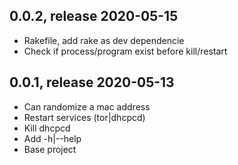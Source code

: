 ## 0.0.2, release 2020-05-15
* Rakefile, add rake as dev dependencie
* Check if process/program exist before kill/restart

## 0.0.1, release 2020-05-13
* Can randomize a mac address
* Restart services (tor|dhcpcd)
* Kill dhcpcd
* Add -h|--help
* Base project
